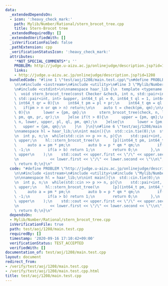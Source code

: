 ```yaml
---
data:
  _extendedDependsOn:
  - icon: ':heavy_check_mark:'
    path: Mylib/Number/Rational/stern_brocot_tree.cpp
    title: Stern-Brocot tree
  _extendedRequiredBy: []
  _extendedVerifiedWith: []
  _isVerificationFailed: false
  _pathExtension: cpp
  _verificationStatusIcon: ':heavy_check_mark:'
  attributes:
    '*NOT_SPECIAL_COMMENTS*': ''
    PROBLEM: http://judge.u-aizu.ac.jp/onlinejudge/description.jsp?id=1208
    links:
    - http://judge.u-aizu.ac.jp/onlinejudge/description.jsp?id=1208
  bundledCode: "#line 1 \"test/aoj/1208/main.test.cpp\"\n#define PROBLEM \"http://judge.u-aizu.ac.jp/onlinejudge/description.jsp?id=1208\"\
    \n\n#include <iostream>\n#include <utility>\n#line 3 \"Mylib/Number/Rational/stern_brocot_tree.cpp\"\
    \n#include <cstdint>\n\nnamespace haar_lib {\n  template <typename Checker>\n\
    \  void stern_brocot_tree(const Checker &check, int n, std::pair<int, int> &lower,\
    \ std::pair<int, int> &upper, int64_t pl = 0, int64_t ql = 1, int64_t pr = 1,\
    \ int64_t qr = 0){\n    int64_t pm = pl + pr;\n    int64_t qm = ql + qr;\n\n \
    \   if(pm > n or qm > n) return;\n\n    auto t = check(pm, qm);\n\n    if(t <\
    \ 0){\n      lower = {pm, qm};\n      stern_brocot_tree(check, n, lower, upper,\
    \ pm, qm, pr, qr);\n    }else if(t > 0){\n      upper = {pm, qm};\n      stern_brocot_tree(check,\
    \ n, lower, upper, pl, ql, pm, qm);\n    }else{\n      lower = {pm, qm};\n   \
    \   upper = {pm, qm};\n    }\n  }\n}\n#line 6 \"test/aoj/1208/main.test.cpp\"\n\
    \nnamespace hl = haar_lib;\n\nint main(){\n  std::cin.tie(0);\n  std::ios::sync_with_stdio(false);\n\
    \n  int p, n;\n  while(std::cin >> p >> n, p){\n    std::pair<int, int> lower,\
    \ upper;\n    hl::stern_brocot_tree(\n      [p](int64_t pm, int64_t qm){\n   \
    \     auto a = pm * pm;\n        auto b = p * qm * qm;\n        if(a < b) return\
    \ -1;\n        if(a > b) return 1;\n        return 0;\n      },\n      n, lower,\
    \ upper\n    );\n    std::cout << upper.first << \"/\" << upper.second << \" \"\
    \n              << lower.first << \"/\" << lower.second << \"\\n\";\n  }\n\n \
    \ return 0;\n}\n"
  code: "#define PROBLEM \"http://judge.u-aizu.ac.jp/onlinejudge/description.jsp?id=1208\"\
    \n\n#include <iostream>\n#include <utility>\n#include \"Mylib/Number/Rational/stern_brocot_tree.cpp\"\
    \n\nnamespace hl = haar_lib;\n\nint main(){\n  std::cin.tie(0);\n  std::ios::sync_with_stdio(false);\n\
    \n  int p, n;\n  while(std::cin >> p >> n, p){\n    std::pair<int, int> lower,\
    \ upper;\n    hl::stern_brocot_tree(\n      [p](int64_t pm, int64_t qm){\n   \
    \     auto a = pm * pm;\n        auto b = p * qm * qm;\n        if(a < b) return\
    \ -1;\n        if(a > b) return 1;\n        return 0;\n      },\n      n, lower,\
    \ upper\n    );\n    std::cout << upper.first << \"/\" << upper.second << \" \"\
    \n              << lower.first << \"/\" << lower.second << \"\\n\";\n  }\n\n \
    \ return 0;\n}\n"
  dependsOn:
  - Mylib/Number/Rational/stern_brocot_tree.cpp
  isVerificationFile: true
  path: test/aoj/1208/main.test.cpp
  requiredBy: []
  timestamp: '2020-09-16 17:10:42+09:00'
  verificationStatus: TEST_ACCEPTED
  verifiedWith: []
documentation_of: test/aoj/1208/main.test.cpp
layout: document
redirect_from:
- /verify/test/aoj/1208/main.test.cpp
- /verify/test/aoj/1208/main.test.cpp.html
title: test/aoj/1208/main.test.cpp
---
```

